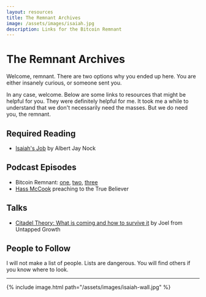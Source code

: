 ```yaml
---
layout: resources
title: The Remnant Archives
image: /assets/images/isaiah.jpg
description: Links for the Bitcoin Remnant
---
```


# The Remnant Archives

Welcome, remnant. There are two options why you ended up here. You are either
insanely curious, or someone sent you.

In any case, welcome. Below are some links to resources that might be helpful
for you. They were definitely helpful for me.  It took me a while to understand
that we don't necessarily need the masses. But we do need you, the remnant.

## Required Reading

* [Isaiah's Job](https://mises.org/library/isaiahs-job) by Albert Jay Nock

## Podcast Episodes

* Bitcoin Remnant: [one](https://youtu.be/8t_sQ4rTho), [two](https://pod.link/1482223406/episode/f8e7732b41e80b426d084b7fed156c62), [three](https://pod.link/1482223406/episode/e9be8c8957e37f626f7c19591d842fe2)
* [Hass McCook](https://pca.st/podcast/2c390830-ee9d-0138-e808-0acc26574db2) preaching to the True Believer

## Talks

* [Citadel Theory: What is coming and how to survive it](https://untappedgrowth.com/citadel-theory-what-is-coming-and-how-to-survive-it/) by Joel from Untapped Growth

## People to Follow

I will not make a list of people. Lists are dangerous. You will find others if you know where to look.

---

{% include image.html path="/assets/images/isaiah-wall.jpg" %}
